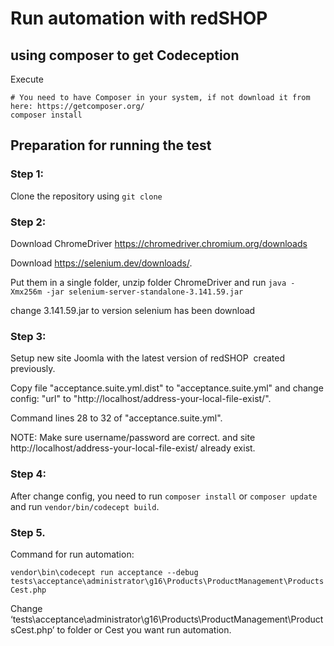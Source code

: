 Run automation with redSHOP
==========

## using composer to get Codeception

Execute
```
# You need to have Composer in your system, if not download it from here: https://getcomposer.org/
composer install
```

## Preparation for running the test
### Step 1:

Clone the repository using 
```git clone```  

### Step 2:

Download ChromeDriver https://chromedriver.chromium.org/downloads

Download https://selenium.dev/downloads/.

Put them in a single folder, unzip folder ChromeDriver and run
```java -Xmx256m -jar selenium-server-standalone-3.141.59.jar```

change 3.141.59.jar to version selenium has been download

### Step 3:

Setup new site Joomla with the latest version of redSHOP  created previously.

Copy file "acceptance.suite.yml.dist" to "acceptance.suite.yml" and change config: "url" to "http://localhost/address-your-local-file-exist/".

Command lines 28 to 32 of "acceptance.suite.yml". 

NOTE: Make sure username/password are correct. and site http://localhost/address-your-local-file-exist/ already exist.

### Step 4: 
After change config, you need to run ```composer install``` or ```composer update``` 
and run ```vendor/bin/codecept build```.

### Step 5. 

Command for run automation:

```vendor\bin\codecept run acceptance --debug tests\acceptance\administrator\g16\Products\ProductManagement\ProductsCest.php```

Change ‘tests\acceptance\administrator\g16\Products\ProductManagement\ProductsCest.php’ to folder or Cest you want run automation.
